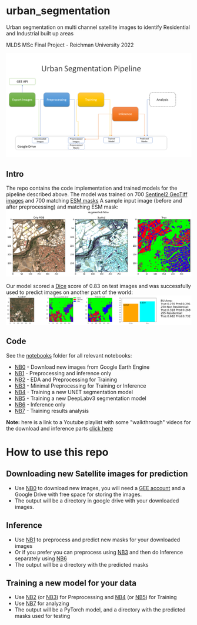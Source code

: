 # urban_segmentation
Urban segmentation on multi channel satellite images to identify Residential and Industrial built up areas

MLDS MSc Final Project - Reichman University 2022

![urban segmentation pipeline](urb_seg_ppln.png) 

## Intro
The repo contains the code implementation and trained models for the pipeline described above.
The model was trained on 700 [Sentinel2 GeoTiff images](https://developers.google.com/earth-engine/datasets/catalog/COPERNICUS_S2_SR) and 700 matching [ESM masks](https://land.copernicus.eu/pan-european/GHSL/european-settlement-map/esm-2015-release-2019?tab=download)
A sample input image (before and after preprocessing) and matching ESM mask:
![sample image](sample_input.png)

Our model scored a [Dice]([https://towardsdatascience.com/metrics-to-evaluate-your-semantic-segmentation-model-6bcb99639aa2#:~:text=The%20Dice%20coefficient%20is%20very,similarity%20between%20predicted%20and%20truth](https://towardsdatascience.com/metrics-to-evaluate-your-semantic-segmentation-model-6bcb99639aa2)) score of 0.83 on test images and was successfully used to predict images on another part of the world:
![sample pred](sample_pred.png)

## Code
See the [notebooks](notebooks/) folder for all relevant notebooks:
- [NB0](notebooks/NB0%20Exporting%20Sentinel%202%20Images%20from%20GEE.ipynb) - Download new images from Google Earth Engine
- [NB1](notebooks/NB1%20Preprocess%20and%20Predict.ipynb) - Preprocessing and inference only
- [NB2](notebooks/NB2%20EDA%20and%20Preprocessing%20for%20Training.ipynb) - EDA and Preprocessing for Training
- [NB3](notebooks/NB3%20Preprocessing%20for%20Inference.ipynb) - Minimal Preprocessing for Training or Inference
- [NB4](notebooks/NB4%20Urban%20Segmentation%20Training%20Pipeline%20(PyTorch%20UNET).ipynb) - Training a new UNET segmentation model
- [NB5](notebooks/NB5%20Urban%20Segmentation%20Pipeline%202%20(PyTorch%20DeepLabV3).ipynb) - Training a new DeepLabv3 segmentation model
- [NB6](notebooks/NB6%20Inference%20Pipeline%20(PyTorch%20UNET).ipynb) - Inference only
- [NB7](notebooks/NB7%20Experiments%20Results%20Analysis.ipynb) - Training results analysis

**Note:** here is a link to a Youtube playlist with some "walkthrough" videos for the download and inference parts [click here](https://youtube.com/playlist?list=PLQSmztpAE0KeKD9sWmX5D3PNuLWXZ46Tj)

# How to use this repo
## Downloading new Satellite images for prediction
- Use [NB0](notebooks/NB0%20Exporting%20Sentinel%202%20Images%20from%20GEE.ipynb) to download new images, you will need a [GEE account](https://code.earthengine.google.com/) and a Google Drive with free space for storing the images.
- The output will be a directory in google drive with your downloaded images.

## Inference
- Use [NB1](notebooks/NB1%20Preprocess%20and%20Predict.ipynb) to preprocess and predict new masks for your downloaded images
- Or if you prefer you can preprocess using [NB3](notebooks/NB3%20Preprocessing%20for%20Inference.ipynb) and then do Inference separately using [NB6](notebooks/NB6%20Inference%20Pipeline%20(PyTorch%20UNET).ipynb)
- The output will be a directory with the predicted masks

## Training a new model for your data
- Use [NB2](notebooks/NB2%20EDA%20and%20Preprocessing%20for%20Training.ipynb) (or [NB3](notebooks/NB3%20Preprocessing%20for%20Inference.ipynb)) for Preprocessing and [NB4](notebooks/NB4%20Urban%20Segmentation%20Training%20Pipeline%20(PyTorch%20UNET).ipynb) (or [NB5](notebooks/NB5%20Urban%20Segmentation%20Pipeline%202%20(PyTorch%20DeepLabV3).ipynb)) for Training
- Use [NB7](notebooks/NB7%20Experiments%20Results%20Analysis.ipynb) for analyzing
- The output will be a PyTorch model, and a directory with the predicted masks used for testing


